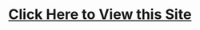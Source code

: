 # **[Click Here to View this Site](https://jagriti302.github.io/C1_HTML_CSS_and_JavaScript_for_Developers/code/module5-solution/index.html)**
